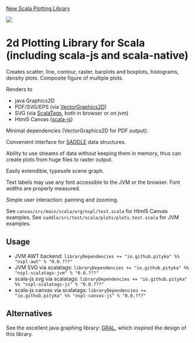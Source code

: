 [New Scala Plotting Library](https://pityka.github.io/nspl/)

[![](https://img.shields.io/maven-central/v/io.github.pityka/nspl-core_2.12.svg)](https://search.maven.org/search?q=g:io.github.pityka%20nspl)



# 2d Plotting Library for Scala (including scala-js and scala-native)

Creates scatter, line, contour, raster, barplots and boxplots, histograms, density plots. Composite figure of multiple plots.

Renders to
* java Graphics2D
* PDF/SVG/EPS (via [VectorGraphics2D](https://github.com/eseifert/vectorgraphics2d))
* SVG (via [ScalaTags](http://www.lihaoyi.com/scalatags/), both in browser or on jvm)
* Html5 Canvas ([scala-js](http://www.scala-js.org))

Minimal dependencies (VectorGraphics2D for PDF output).

Convenient interface for [SADDLE](https://saddle.github.io/) data structures.

Ability to use streams of data without keeping them in memory, thus can create plots from huge files to raster output.

Easily extendible, typesafe scene graph.

Text labels may use any font accessible to the JVM or the browser. Font widths are properly measured.

Simple user interaction: panning and zooming.

See `canvas/src/main/scala/org/nspl/test.scala` for Html5 Canvas examples.
See `saddle/src/test/scala/plots/plots.test.scala` for JVM examples.

## Usage

* JVM AWT backend: `libraryDependencies += "io.github.pityka" %% "nspl-awt" % "0.0.???"`
* JVM SVG via scalatags: `libraryDependencies += "io.github.pityka" %% "nspl-scalatags-jvm" % "0.0.???"`
* scala-js svg via scalatags: `libraryDependencies += "io.github.pityka" %% "nspl-scalatags-js" % "0.0.???"` 
* scala-js canvas via scalatags: `libraryDependencies += "io.github.pityka" %% "nspl-canvas-js" % "0.0.???"` 


## Alternatives

See the excellent java graphing library: [GRAL](https://github.com/eseifert/gral), which inspired the design of this library.

